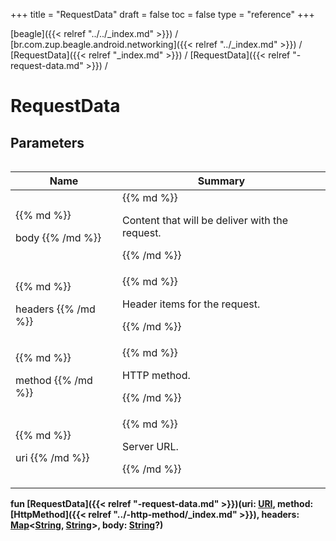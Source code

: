 +++
title = "RequestData"
draft = false
toc = false
type = "reference"
+++

[beagle]({{< relref "../../_index.md" >}}) / [br.com.zup.beagle.android.networking]({{< relref "../_index.md" >}}) / [RequestData]({{< relref "_index.md" >}}) / [RequestData]({{< relref "-request-data.md" >}}) / 



# RequestData  


## Parameters  
<table>
  
  
<table>
  
<thead>
<tr>
<th>
Name  
</th>
<th>
Summary  
</th>
  
</tr>
</thead>
<tbody>
<tr>
<td>
{{% md %}}

body
{{% /md %}}
</td>
<td>
{{% md %}}



Content that will be deliver with the request.


{{% /md %}}
</td>
</tr>

<tr>
<td>
{{% md %}}

headers
{{% /md %}}
</td>
<td>
{{% md %}}



Header items for the request.


{{% /md %}}
</td>
</tr>

<tr>
<td>
{{% md %}}

method
{{% /md %}}
</td>
<td>
{{% md %}}



HTTP method.


{{% /md %}}
</td>
</tr>

<tr>
<td>
{{% md %}}

uri
{{% /md %}}
</td>
<td>
{{% md %}}



Server URL.


{{% /md %}}
</td>
</tr>

</tbody>
</table>
  
</table>
  
  
<b><b>fun [RequestData]({{< relref "-request-data.md" >}})(uri: [URI](https://developer.android.com/reference/kotlin/java/net/URI.html), method: [HttpMethod]({{< relref "../-http-method/_index.md" >}}), headers: [Map](https://kotlinlang.org/api/latest/jvm/stdlib/kotlin.collections/-map/index.html)<[String](https://kotlinlang.org/api/latest/jvm/stdlib/kotlin/-string/index.html), [String](https://kotlinlang.org/api/latest/jvm/stdlib/kotlin/-string/index.html)>, body: [String](https://kotlinlang.org/api/latest/jvm/stdlib/kotlin/-string/index.html)?)</b></b>  



